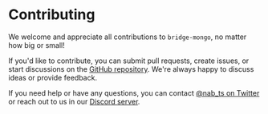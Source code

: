 # Contributing

We welcome and appreciate all contributions to `bridge-mongo`, no matter how big or small!

If you'd like to contribute, you can submit pull requests, create issues, or start discussions on the [GitHub repository](https://github.com/bridge-codes/bridge-mongo). We're always happy to discuss ideas or provide feedback.

If you need help or have any questions, you can contact [@nab_ts on Twitter](https://twitter.com/nab_ts) or reach out to us in our [Discord server](https://discord.com/invite/yxjrwm7Bfr).